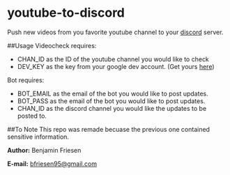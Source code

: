# youtube-to-discord
Push new videos from you favorite youtube channel to your [discord](https://discordapp.com/) server.

##Usage
Videocheck requires:

* CHAN_ID as the ID of the youtube channel you would like to check
* DEV_KEY as the key from your google dev account. (Get yours [here](https://console.developers.google.com/apis/))

Bot requires:

* BOT_EMAIL as the email of the bot you would like to post updates.
* BOT_PASS as the email of the bot you would like to post updates.
* CHAN_ID as the discord channel you would like the updates to be posted to.

##To Note
This repo was remade becuase the previous one contained sensitive information.

**Author:** Benjamin Friesen

**E-mail:** bfriesen95@gmail.com
